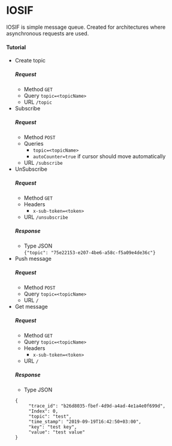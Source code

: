 # IOSIF

IOSIF is simple message queue. Created for architectures where asynchronous requests are used.  


#### Tutorial

* Create topic
    ##### Request  
    * Method `GET`  
    * Query  `topic=<topicName>`  
    * URL   `/topic`
* Subscribe
    ##### Request
   * Method `POST`  
   * Queries 
        * `topic=<topicName>`
        * `autoCounter=true` if cursor should move automatically    
   * URL   `/subscribe`
* UnSubscribe
    ##### Request
   * Method `GET`  
   * Headers 
        * `x-sub-token=<token>`    
   * URL   `/unsubscribe`
    ##### Response
    * Type JSON  
    `{"topic": "75e22153-e207-4be6-a58c-f5a09e4de36c"}`
* Push message
    ##### Request
   * Method `POST`  
   * Query  `topic=<topicName>`      
   * URL   `/`
* Get message
    ##### Request
   * Method `GET` 
   * Query  `topic=<topicName>`       
   * Headers 
        * `x-sub-token=<token>`    
   * URL   `/`
    ##### Response
    * Type JSON    
    ```
    {
         "trace_id": "b26d8035-fbef-4d9d-a4ad-4e1a4e0f699d",  
         "Index": 0,  
         "topic": "test",  
         "time_stamp": "2019-09-19T16:42:50+03:00",  
         "key": "test key",   
         "value": "test value"  
    }      